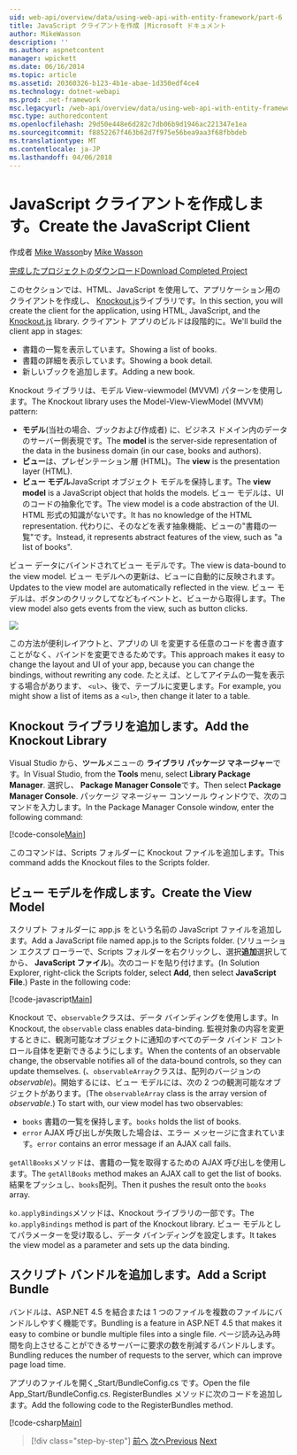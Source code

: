 ```yaml
---
uid: web-api/overview/data/using-web-api-with-entity-framework/part-6
title: JavaScript クライアントを作成 |Microsoft ドキュメント
author: MikeWasson
description: ''
ms.author: aspnetcontent
manager: wpickett
ms.date: 06/16/2014
ms.topic: article
ms.assetid: 20360326-b123-4b1e-abae-1d350edf4ce4
ms.technology: dotnet-webapi
ms.prod: .net-framework
msc.legacyurl: /web-api/overview/data/using-web-api-with-entity-framework/part-6
msc.type: authoredcontent
ms.openlocfilehash: 29d50e448e6d282c7db06b9d1946ac221347e1ea
ms.sourcegitcommit: f8852267f463b62d7f975e56bea9aa3f68fbbdeb
ms.translationtype: MT
ms.contentlocale: ja-JP
ms.lasthandoff: 04/06/2018
---
```

<a name="create-the-javascript-client"></a><span data-ttu-id="5a727-102">JavaScript クライアントを作成します。</span><span class="sxs-lookup"><span data-stu-id="5a727-102">Create the JavaScript Client</span></span>
====================
<span data-ttu-id="5a727-103">作成者 [Mike Wasson](https://github.com/MikeWasson)</span><span class="sxs-lookup"><span data-stu-id="5a727-103">by [Mike Wasson](https://github.com/MikeWasson)</span></span>

[<span data-ttu-id="5a727-104">完成したプロジェクトのダウンロード</span><span class="sxs-lookup"><span data-stu-id="5a727-104">Download Completed Project</span></span>](https://github.com/MikeWasson/BookService)

<span data-ttu-id="5a727-105">このセクションでは、HTML、JavaScript を使用して、アプリケーション用のクライアントを作成し、 [Knockout.js](http://knockoutjs.com/)ライブラリです。</span><span class="sxs-lookup"><span data-stu-id="5a727-105">In this section, you will create the client for the application, using HTML, JavaScript, and the [Knockout.js](http://knockoutjs.com/) library.</span></span> <span data-ttu-id="5a727-106">クライアント アプリのビルドは段階的に。</span><span class="sxs-lookup"><span data-stu-id="5a727-106">We'll build the client app in stages:</span></span>

- <span data-ttu-id="5a727-107">書籍の一覧を表示しています。</span><span class="sxs-lookup"><span data-stu-id="5a727-107">Showing a list of books.</span></span>
- <span data-ttu-id="5a727-108">書籍の詳細を表示しています。</span><span class="sxs-lookup"><span data-stu-id="5a727-108">Showing a book detail.</span></span>
- <span data-ttu-id="5a727-109">新しいブックを追加します。</span><span class="sxs-lookup"><span data-stu-id="5a727-109">Adding a new book.</span></span>

<span data-ttu-id="5a727-110">Knockout ライブラリは、モデル View-viewmodel (MVVM) パターンを使用します。</span><span class="sxs-lookup"><span data-stu-id="5a727-110">The Knockout library uses the Model-View-ViewModel (MVVM) pattern:</span></span>

- <span data-ttu-id="5a727-111">**モデル**(当社の場合、ブックおよび作成者) に、ビジネス ドメイン内のデータのサーバー側表現です。</span><span class="sxs-lookup"><span data-stu-id="5a727-111">The **model** is the server-side representation of the data in the business domain (in our case, books and authors).</span></span>
- <span data-ttu-id="5a727-112">**ビュー**は、プレゼンテーション層 (HTML)。</span><span class="sxs-lookup"><span data-stu-id="5a727-112">The **view** is the presentation layer (HTML).</span></span>
- <span data-ttu-id="5a727-113">**ビュー モデル**JavaScript オブジェクト モデルを保持します。</span><span class="sxs-lookup"><span data-stu-id="5a727-113">The **view model** is a JavaScript object that holds the models.</span></span> <span data-ttu-id="5a727-114">ビュー モデルは、UI のコードの抽象化です。</span><span class="sxs-lookup"><span data-stu-id="5a727-114">The view model is a code abstraction of the UI.</span></span> <span data-ttu-id="5a727-115">HTML 形式の知識がないです。</span><span class="sxs-lookup"><span data-stu-id="5a727-115">It has no knowledge of the HTML representation.</span></span> <span data-ttu-id="5a727-116">代わりに、そのなどを表す抽象機能、ビューの&quot;書籍の一覧&quot;です。</span><span class="sxs-lookup"><span data-stu-id="5a727-116">Instead, it represents abstract features of the view, such as &quot;a list of books&quot;.</span></span>

<span data-ttu-id="5a727-117">ビュー データにバインドされてビュー モデルです。</span><span class="sxs-lookup"><span data-stu-id="5a727-117">The view is data-bound to the view model.</span></span> <span data-ttu-id="5a727-118">ビュー モデルへの更新は、ビューに自動的に反映されます。</span><span class="sxs-lookup"><span data-stu-id="5a727-118">Updates to the view model are automatically reflected in the view.</span></span> <span data-ttu-id="5a727-119">ビュー モデルは、ボタンのクリックしてなどもイベントと、ビューから取得します。</span><span class="sxs-lookup"><span data-stu-id="5a727-119">The view model also gets events from the view, such as button clicks.</span></span>

![](part-6/_static/image1.png)

<span data-ttu-id="5a727-120">この方法が便利レイアウトと、アプリの UI を変更する任意のコードを書き直すことがなく、バインドを変更できるためです。</span><span class="sxs-lookup"><span data-stu-id="5a727-120">This approach makes it easy to change the layout and UI of your app, because you can change the bindings, without rewriting any code.</span></span> <span data-ttu-id="5a727-121">たとえば、としてアイテムの一覧を表示する場合があります、 `<ul>`、後で、テーブルに変更します。</span><span class="sxs-lookup"><span data-stu-id="5a727-121">For example, you might show a list of items as a `<ul>`, then change it later to a table.</span></span>

## <a name="add-the-knockout-library"></a><span data-ttu-id="5a727-122">Knockout ライブラリを追加します。</span><span class="sxs-lookup"><span data-stu-id="5a727-122">Add the Knockout Library</span></span>

<span data-ttu-id="5a727-123">Visual Studio から、**ツール**メニューの **ライブラリ パッケージ マネージャー**です。</span><span class="sxs-lookup"><span data-stu-id="5a727-123">In Visual Studio, from the **Tools** menu, select **Library Package Manager**.</span></span> <span data-ttu-id="5a727-124">選択し、 **Package Manager Console**です。</span><span class="sxs-lookup"><span data-stu-id="5a727-124">Then select **Package Manager Console**.</span></span> <span data-ttu-id="5a727-125">パッケージ マネージャー コンソール ウィンドウで、次のコマンドを入力します。</span><span class="sxs-lookup"><span data-stu-id="5a727-125">In the Package Manager Console window, enter the following command:</span></span>

[!code-console[Main](part-6/samples/sample1.cmd)]

<span data-ttu-id="5a727-126">このコマンドは、Scripts フォルダーに Knockout ファイルを追加します。</span><span class="sxs-lookup"><span data-stu-id="5a727-126">This command adds the Knockout files to the Scripts folder.</span></span>

## <a name="create-the-view-model"></a><span data-ttu-id="5a727-127">ビュー モデルを作成します。</span><span class="sxs-lookup"><span data-stu-id="5a727-127">Create the View Model</span></span>

<span data-ttu-id="5a727-128">スクリプト フォルダーに app.js をという名前の JavaScript ファイルを追加します。</span><span class="sxs-lookup"><span data-stu-id="5a727-128">Add a JavaScript file named app.js to the Scripts folder.</span></span> <span data-ttu-id="5a727-129">(ソリューション エクスプ ローラーで、Scripts フォルダーを右クリックし、選択**追加**選択してから、 **JavaScript ファイル**)。次のコードを貼り付けます。</span><span class="sxs-lookup"><span data-stu-id="5a727-129">(In Solution Explorer, right-click the Scripts folder, select **Add**, then select **JavaScript File**.) Paste in the following code:</span></span>

[!code-javascript[Main](part-6/samples/sample2.js)]

<span data-ttu-id="5a727-130">Knockout で、`observable`クラスは、データ バインディングを使用します。</span><span class="sxs-lookup"><span data-stu-id="5a727-130">In Knockout, the `observable` class enables data-binding.</span></span> <span data-ttu-id="5a727-131">監視対象の内容を変更するときに、観測可能なオブジェクトに通知のすべてのデータ バインド コントロール自体を更新できるようにします。</span><span class="sxs-lookup"><span data-stu-id="5a727-131">When the contents of an observable change, the observable notifies all of the data-bound controls, so they can update themselves.</span></span> <span data-ttu-id="5a727-132">(、`observableArray`クラスは、配列のバージョンの*observable*)。開始するには、ビュー モデルには、次の 2 つの観測可能なオブジェクトがあります。</span><span class="sxs-lookup"><span data-stu-id="5a727-132">(The `observableArray` class is the array version of *observable*.) To start with, our view model has two observables:</span></span>

- <span data-ttu-id="5a727-133">`books` 書籍の一覧を保持します。</span><span class="sxs-lookup"><span data-stu-id="5a727-133">`books` holds the list of books.</span></span>
- <span data-ttu-id="5a727-134">`error` AJAX 呼び出しが失敗した場合は、エラー メッセージに含まれています。</span><span class="sxs-lookup"><span data-stu-id="5a727-134">`error` contains an error message if an AJAX call fails.</span></span>

<span data-ttu-id="5a727-135">`getAllBooks`メソッドは、書籍の一覧を取得するための AJAX 呼び出しを使用します。</span><span class="sxs-lookup"><span data-stu-id="5a727-135">The `getAllBooks` method makes an AJAX call to get the list of books.</span></span> <span data-ttu-id="5a727-136">結果をプッシュし、`books`配列。</span><span class="sxs-lookup"><span data-stu-id="5a727-136">Then it pushes the result onto the `books` array.</span></span>

<span data-ttu-id="5a727-137">`ko.applyBindings`メソッドは、Knockout ライブラリの一部です。</span><span class="sxs-lookup"><span data-stu-id="5a727-137">The `ko.applyBindings` method is part of the Knockout library.</span></span> <span data-ttu-id="5a727-138">ビュー モデルとしてパラメーターを受け取るし、データ バインディングを設定します。</span><span class="sxs-lookup"><span data-stu-id="5a727-138">It takes the view model as a parameter and sets up the data binding.</span></span>

## <a name="add-a-script-bundle"></a><span data-ttu-id="5a727-139">スクリプト バンドルを追加します。</span><span class="sxs-lookup"><span data-stu-id="5a727-139">Add a Script Bundle</span></span>

<span data-ttu-id="5a727-140">バンドルは、ASP.NET 4.5 を結合または 1 つのファイルを複数のファイルにバンドルしやすく機能です。</span><span class="sxs-lookup"><span data-stu-id="5a727-140">Bundling is a feature in ASP.NET 4.5 that makes it easy to combine or bundle multiple files into a single file.</span></span> <span data-ttu-id="5a727-141">ページ読み込み時間を向上させることができるサーバーに要求の数を削減するバンドルします。</span><span class="sxs-lookup"><span data-stu-id="5a727-141">Bundling reduces the number of requests to the server, which can improve page load time.</span></span>

<span data-ttu-id="5a727-142">アプリのファイルを開く\_Start/BundleConfig.cs です。</span><span class="sxs-lookup"><span data-stu-id="5a727-142">Open the file App\_Start/BundleConfig.cs.</span></span> <span data-ttu-id="5a727-143">RegisterBundles メソッドに次のコードを追加します。</span><span class="sxs-lookup"><span data-stu-id="5a727-143">Add the following code to the RegisterBundles method.</span></span>

[!code-csharp[Main](part-6/samples/sample3.cs)]

> [!div class="step-by-step"]
> <span data-ttu-id="5a727-144">[前へ](part-5.md)
> [次へ](part-7.md)</span><span class="sxs-lookup"><span data-stu-id="5a727-144">[Previous](part-5.md)
[Next](part-7.md)</span></span>
